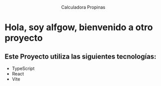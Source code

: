 <p style="text-align: center;">Calculadora Propinas</p>
    <h1>Hola, soy alfgow, bienvenido a otro proyecto</h1>
    <h2>Este Proyecto utiliza las siguientes tecnologías:</h2>
    <ul>
        <li>TypeScript</li>
        <li>React</li>
        <li>Vite</li>
    </ul>
